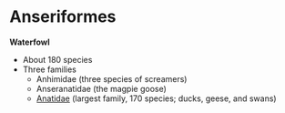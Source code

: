 # Anseriformes
**Waterfowl**

+ About 180 species
+ Three families
  - Anhimidae (three species of screamers)
  - Anseranatidae (the magpie goose)
  - [Anatidae](path) (largest family, 170 species; ducks, geese, and swans)
